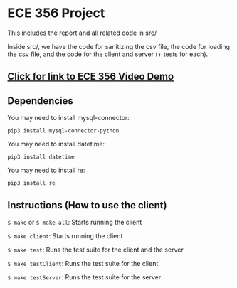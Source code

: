 # ECE 356 Project

This includes the report and all related code in src/

Inside src/, we have the code for sanitizing the csv file, the code for loading the csv file, and the code for the client and server (+ tests for each).

## [**Click for link to ECE 356 Video Demo**](https://drive.google.com/drive/folders/14APdPcb03vSUuKKOA5jyZMM9ycsS5ddD)

## Dependencies

You may need to install mysql-connector:

`pip3 install mysql-connector-python`

You may need to install datetime:

`pip3 install datetime`

You may need to install re:

`pip3 install re`

## Instructions (How to use the client)

`$ make` or `$ make all`: Starts running the client

`$ make client`: Starts running the client

`$ make test`: Runs the test suite for the client and the server

`$ make testClient`: Runs the test suite for the client

`$ make testServer`: Runs the test suite for the server
